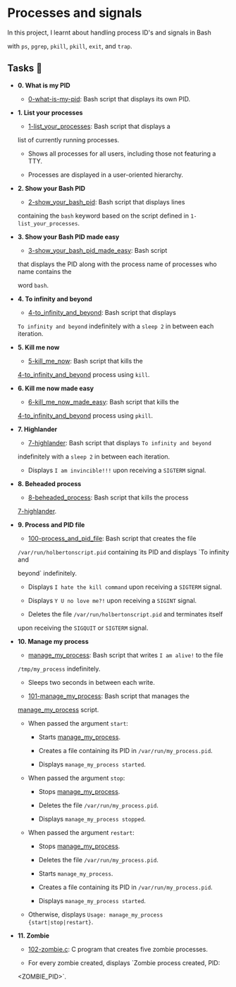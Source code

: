 # Processes and signals

In this project, I learnt about handling process ID's and signals in Bash

with `ps`, `pgrep`, `pkill`, `pkill`, `exit`, and `trap`.



## Tasks :page_with_curl:



* **0. What is my PID**

  * [0-what-is-my-pid](./0-what-is-my-pid): Bash script that displays its own PID.
  


* **1. List your processes**

  * [1-list_your_processes](./1-list_your_processes): Bash script that displays a
  
  list of currently running processes.
  
  * Shows all processes for all users, including those not featuring a TTY.
  
  * Processes are displayed in a user-oriented hierarchy.
  


* **2. Show your Bash PID**

  * [2-show_your_bash_pid](./2-show_your_bash_pid): Bash script that displays lines
  
  containing the `bash` keyword based on the script defined in `1-list_your_processes`.
  


* **3. Show your Bash PID made easy**

  * [3-show_your_bash_pid_made_easy](./3-show_your_bash_pid_made_easy): Bash script
  
  that displays the PID along with the process name of processes who name contains the
  
  word `bash`.
  


* **4. To infinity and beyond**

  * [4-to_infinity_and_beyond](./4-to_infinity_and_beyond): Bash script that displays
  
  `To infinity and beyond` indefinitely with a `sleep 2` in between each iteration.
  


* **5. Kill me now**

  * [5-kill_me_now](./5-kill_me_now): Bash script that kills the
  
  [4-to_infinity_and_beyond](./4-to_infinity_and_beyond) process using `kill`.
  


* **6. Kill me now made easy**

  * [6-kill_me_now_made_easy](./6-kill_me_now_made_easy): Bash script that kills the
  
  [4-to_infinity_and_beyond](./4-to_infinity_and_beyond) process using `pkill`.
  


* **7. Highlander**

  * [7-highlander](./7-highlander): Bash script that displays `To infinity and beyond`
  
  indefinitely with a `sleep 2` in between each iteration.
  
  * Displays `I am invincible!!!` upon receiving a `SIGTERM` signal.
  


* **8. Beheaded process**

  * [8-beheaded_process](./8-beheaded_process): Bash script that kills the process
  
  [7-highlander](./7-highlander).
  


* **9. Process and PID file**

  * [100-process_and_pid_file](./100-process_and_pid_file): Bash script that creates the file
  
  `/var/run/holbertonscript.pid` containing its PID and displays `To infinity and
  
  beyond` indefinitely.
  
  * Displays `I hate the kill command` upon receiving a `SIGTERM` signal.
  
  * Displays `Y U no love me?!` upon receiving a `SIGINT` signal.
  
  * Deletes the file `/var/run/holbertonscript.pid` and terminates itself
  
  upon receiving the `SIGQUIT` or `SIGTERM` signal.
  


* **10. Manage my process**

  * [manage_my_process](./manage_my_process): Bash script that writes `I am alive!` to the file
  
  `/tmp/my_process` indefinitely.
  
    * Sleeps two seconds in between each write.
    
  * [101-manage_my_process](./101-manage_my_process): Bash script that manages the
  
  [manage_my_process](./manage_my_process) script.
  
  * When passed the argument `start`:
  
    * Starts [manage_my_process](./manage_my_process).
    
    * Creates a file containing its PID in `/var/run/my_process.pid`.
    
    * Displays `manage_my_process started`.
    
  * When passed the argument `stop`:
  
    * Stops [manage_my_process](./manage_my_process).
    
    * Deletes the file `/var/run/my_process.pid`.
    
    * Displays `manage_my_process stopped`.
    
  * When passed the argument `restart`:
  
    * Stops [manage_my_process](./manage_my_process).
    
    * Deletes the file `/var/run/my_process.pid`.
    
    * Starts `manage_my_process`.
    
    * Creates a file containing its PID in `/var/run/my_process.pid`.
    
    * Displays `manage_my_process started`.
    
  * Otherwise, displays `Usage: manage_my_process {start|stop|restart}`.
  


* **11. Zombie**

  * [102-zombie.c](./102-zombie.c): C program that creates five zombie processes.
  
  * For every zombie created, displays `Zombie process created, PID:
  
  <ZOMBIE_PID>`.